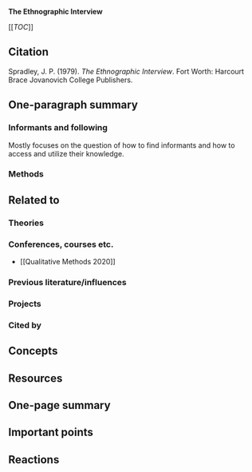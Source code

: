 **The Ethnographic Interview**

[[_TOC_]]

## Citation

Spradley, J. P. (1979). *The Ethnographic Interview*. Fort Worth: Harcourt Brace Jovanovich College Publishers.

## One-paragraph summary

### Informants and following

Mostly focuses on the question of how to find informants and how to access and utilize their knowledge.

### Methods

## Related to

### Theories

### Conferences, courses etc.
* [[Qualitative Methods 2020]]

### Previous literature/influences

### Projects

### Cited by

## Concepts

## Resources

## One-page summary

## Important points

## Reactions